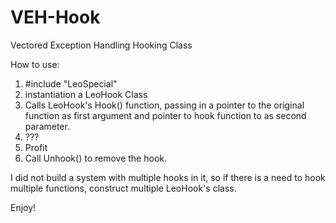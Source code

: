 # VEH-Hook
Vectored Exception Handling Hooking Class

How to use:

1) #include "LeoSpecial"
2) instantiation a LeoHook Class
3) Calls LeoHook's Hook() function, passing in a pointer to the original function as first argument and pointer to hook function to as second parameter.
4) ???
5) Profit
6) Call Unhook() to remove the hook.

I did not build a system with multiple hooks in it, so if there is a need to hook multiple functions, construct multiple LeoHook's class.

Enjoy!
